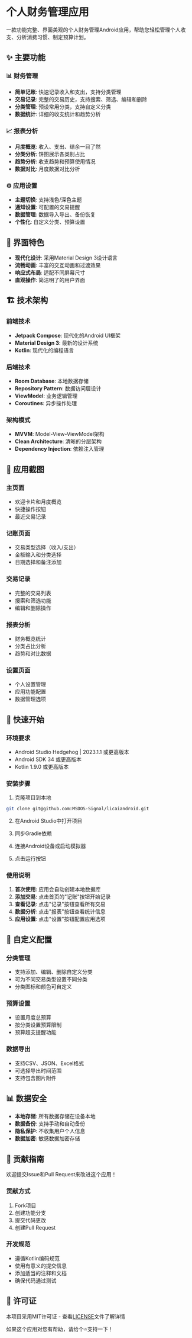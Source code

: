 # 个人财务管理应用

一款功能完整、界面美观的个人财务管理Android应用，帮助您轻松管理个人收支、分析消费习惯、制定预算计划。

## ✨ 主要功能

### 📊 财务管理
- **简单记账**: 快速记录收入和支出，支持分类管理
- **交易记录**: 完整的交易历史，支持搜索、筛选、编辑和删除
- **分类管理**: 预设常用分类，支持自定义分类
- **数据统计**: 详细的收支统计和趋势分析

### 📈 报表分析
- **月度概览**: 收入、支出、结余一目了然
- **分类分析**: 饼图展示各类别占比
- **趋势分析**: 收支趋势和预算使用情况
- **数据对比**: 月度数据对比分析

### ⚙️ 应用设置
- **主题切换**: 支持浅色/深色主题
- **通知设置**: 可配置的交易提醒
- **数据管理**: 数据导入导出、备份恢复
- **个性化**: 自定义分类、预算设置

## 🎨 界面特色

- **现代化设计**: 采用Material Design 3设计语言
- **流畅动画**: 丰富的交互动画和过渡效果
- **响应式布局**: 适配不同屏幕尺寸
- **直观操作**: 简洁明了的用户界面

## 🏗️ 技术架构

### 前端技术
- **Jetpack Compose**: 现代化的Android UI框架
- **Material Design 3**: 最新的设计系统
- **Kotlin**: 现代化的编程语言

### 后端技术
- **Room Database**: 本地数据存储
- **Repository Pattern**: 数据访问层设计
- **ViewModel**: 业务逻辑管理
- **Coroutines**: 异步操作处理

### 架构模式
- **MVVM**: Model-View-ViewModel架构
- **Clean Architecture**: 清晰的分层架构
- **Dependency Injection**: 依赖注入管理

## 📱 应用截图

### 主页面
- 欢迎卡片和月度概览
- 快捷操作按钮
- 最近交易记录

### 记账页面
- 交易类型选择（收入/支出）
- 金额输入和分类选择
- 日期选择和备注添加

### 交易记录
- 完整的交易列表
- 搜索和筛选功能
- 编辑和删除操作

### 报表分析
- 财务概览统计
- 分类占比分析
- 趋势和对比数据

### 设置页面
- 个人设置管理
- 应用功能配置
- 数据管理选项

## 🚀 快速开始

### 环境要求
- Android Studio Hedgehog | 2023.1.1 或更高版本
- Android SDK 34 或更高版本
- Kotlin 1.9.0 或更高版本

### 安装步骤
1. 克隆项目到本地
```bash
git clone git@github.com:MSDOS-Signal/licaiandroid.git
```

2. 在Android Studio中打开项目

3. 同步Gradle依赖

4. 连接Android设备或启动模拟器

5. 点击运行按钮

### 使用说明
1. **首次使用**: 应用会自动创建本地数据库
2. **添加交易**: 点击首页的"记账"按钮开始记录
3. **查看记录**: 点击"记录"按钮查看所有交易
4. **数据分析**: 点击"报表"按钮查看统计信息
5. **应用设置**: 点击"设置"按钮配置应用选项

## 🔧 自定义配置

### 分类管理
- 支持添加、编辑、删除自定义分类
- 可为不同交易类型设置不同分类
- 分类图标和颜色可自定义

### 预算设置
- 设置月度总预算
- 按分类设置预算限制
- 预算超支提醒功能

### 数据导出
- 支持CSV、JSON、Excel格式
- 可选择导出时间范围
- 支持包含图片附件

## 📊 数据安全

- **本地存储**: 所有数据存储在设备本地
- **数据备份**: 支持手动和自动备份
- **隐私保护**: 不收集用户个人信息
- **数据加密**: 敏感数据加密存储

## 🤝 贡献指南

欢迎提交Issue和Pull Request来改进这个应用！

### 贡献方式
1. Fork项目
2. 创建功能分支
3. 提交代码更改
4. 创建Pull Request

### 开发规范
- 遵循Kotlin编码规范
- 使用有意义的提交信息
- 添加适当的注释和文档
- 确保代码通过测试

## 📄 许可证

本项目采用MIT许可证 - 查看[LICENSE](LICENSE)文件了解详情


如果这个应用对您有帮助，请给个⭐️支持一下！
